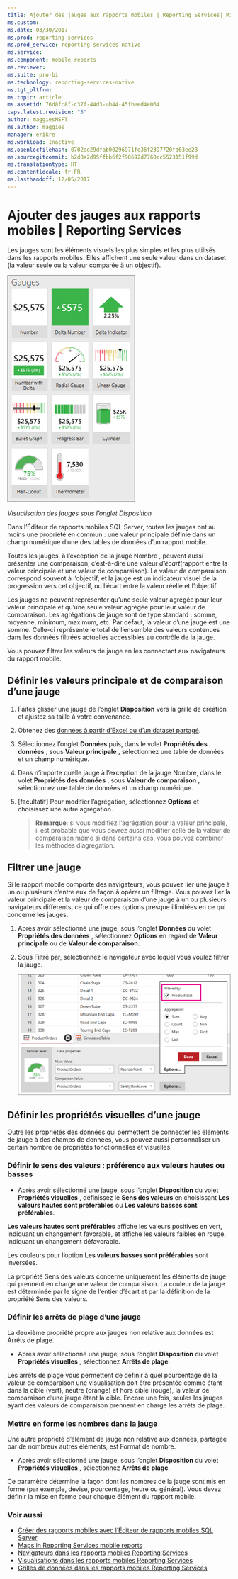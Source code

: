 ```yaml
---
title: Ajouter des jauges aux rapports mobiles | Reporting Services| Microsoft Docs
ms.custom: 
ms.date: 03/30/2017
ms.prod: reporting-services
ms.prod_service: reporting-services-native
ms.service: 
ms.component: mobile-reports
ms.reviewer: 
ms.suite: pro-bi
ms.technology: reporting-services-native
ms.tgt_pltfrm: 
ms.topic: article
ms.assetid: 76d8fc8f-c37f-44d3-ab44-45fbeed4e064
caps.latest.revision: "5"
author: maggiesMSFT
ms.author: maggies
manager: erikre
ms.workload: Inactive
ms.openlocfilehash: 0702ee29dfab00296971fe36f2397720fd63ee28
ms.sourcegitcommit: b2d8a2d95ffbb6f2f98692d7760cc5523151f99d
ms.translationtype: HT
ms.contentlocale: fr-FR
ms.lasthandoff: 12/05/2017
---
```

# <a name="add-gauges-to-mobile-reports--reporting-services"></a>Ajouter des jauges aux rapports mobiles | Reporting Services
Les jauges sont les éléments visuels les plus simples et les plus utilisés dans les rapports mobiles. Elles affichent une seule valeur dans un dataset (la valeur seule ou la valeur comparée à un objectif).

![PBI_SSMRP_Gauges](../../reporting-services/mobile-reports/media/pbi-ssmrp-gauges.png)  
  
*Visualisation des jauges sous l’onglet Disposition*  
  
Dans l’Éditeur de rapports mobiles SQL Server, toutes les jauges ont au moins une propriété en commun : une valeur principale définie dans un champ numérique d’une des tables de données d’un rapport mobile.  

Toutes les jauges, à l’exception de la jauge Nombre , peuvent aussi présenter une comparaison, c’est-à-dire une valeur *d’écart*(rapport entre la valeur principale et une valeur de comparaison). La valeur de comparaison correspond souvent à l’objectif, et la jauge est un indicateur visuel de la progression vers cet objectif, ou l’écart entre la valeur réelle et l’objectif.

Les jauges ne peuvent représenter qu’une seule valeur agrégée pour leur valeur principale et qu’une seule valeur agrégée pour leur valeur de comparaison. Les agrégations de jauge sont de type standard : somme, moyenne, minimum, maximum, etc. Par défaut, la valeur d’une jauge est une somme. Celle-ci représente le total de l’ensemble des valeurs contenues dans les données filtrées actuelles accessibles au contrôle de la jauge. 

Vous pouvez filtrer les valeurs de jauge en les connectant aux navigateurs du rapport mobile. 

## <a name="set-the-main-and-comparison-values-for-a-gauge"></a>Définir les valeurs principale et de comparaison d’une jauge

1. Faites glisser une jauge de l’onglet **Disposition** vers la grille de création et ajustez sa taille à votre convenance.

2. Obtenez des [données à partir d’Excel ou d’un dataset partagé](../../reporting-services/mobile-reports/data-for-reporting-services-mobile-reports.md).

3. Sélectionnez l’onglet **Données** puis, dans le volet **Propriétés des données** , sous **Valeur principale** , sélectionnez une table de données et un champ numérique.

3. Dans n’importe quelle jauge à l’exception de la jauge Nombre, dans le volet **Propriétés des données** , sous **Valeur de comparaison** , sélectionnez une table de données et un champ numérique.

4. [facultatif] Pour modifier l’agrégation, sélectionnez **Options** et choisissez une autre agrégation.
   
   >**Remarque**: si vous modifiez l’agrégation pour la valeur principale, il est probable que vous devrez aussi modifier celle de la valeur de comparaison même si dans certains cas, vous pouvez combiner les méthodes d’agrégation.  

## <a name="filter-a-gauge"></a>Filtrer une jauge
  
Si le rapport mobile comporte des navigateurs, vous pouvez lier une jauge à un ou plusieurs d’entre eux de façon à opérer un filtrage. Vous pouvez lier la valeur principale et la valeur de comparaison d’une jauge à un ou plusieurs navigateurs différents, ce qui offre des options presque illimitées en ce qui concerne les jauges.  

1. Après avoir sélectionné une jauge, sous l’onglet **Données** du volet **Propriétés des données** , sélectionnez **Options** en regard de **Valeur principale** ou de **Valeur de comparaison**.

2. Sous Filtré par, sélectionnez le navigateur avec lequel vous voulez filtrer la jauge.

   ![mobile-report-gauge-navigator](../../reporting-services/mobile-reports/media/mobile-report-gauge-navigator.png)
 
## <a name="set-visual-properties-for-a-gauge"></a>Définir les propriétés visuelles d’une jauge
  
Outre les propriétés des données qui permettent de connecter les éléments de jauge à des champs de données, vous pouvez aussi personnaliser un certain nombre de propriétés fonctionnelles et visuelles. 

### <a name="set-value-direction-high-or-low-is-better"></a>Définir le sens des valeurs : préférence aux valeurs hautes ou basses
* Après avoir sélectionné une jauge, sous l’onglet **Disposition** du volet **Propriétés visuelles** , définissez le **Sens des valeurs** en choisissant **Les valeurs hautes sont préférables** ou **Les valeurs basses sont préférables**. 

**Les valeurs hautes sont préférables** affiche les valeurs positives en vert, indiquant un changement favorable, et affiche les valeurs faibles en rouge, indiquant un changement défavorable. 

Les couleurs pour l’option **Les valeurs basses sont préférables** sont inversées.

La propriété Sens des valeurs concerne uniquement les éléments de jauge qui prennent en charge une valeur de comparaison. La couleur de la jauge est déterminée par le signe de l’entier d’écart et par la définition de la propriété Sens des valeurs.  
  
### <a name="set-range-stops-for-a-gauge"></a>Définir les arrêts de plage d’une jauge
La deuxième propriété propre aux jauges non relative aux données est Arrêts de plage. 

* Après avoir sélectionné une jauge, sous l’onglet **Disposition** du volet **Propriétés visuelles** , sélectionnez **Arrêts de plage**.

Les arrêts de plage vous permettent de définir à quel pourcentage de la valeur de comparaison une visualisation doit être présentée comme étant dans la cible (vert), neutre (orange) et hors cible (rouge), la valeur de comparaison d’une jauge étant la cible. Encore une fois, seules les jauges ayant des valeurs de comparaison prennent en charge les arrêts de plage.  

### <a name="format-the-numbers-in-the-gauge"></a>Mettre en forme les nombres dans la jauge  
Une autre propriété d’élément de jauge non relative aux données, partagée par de nombreux autres éléments, est Format de nombre. 

* Après avoir sélectionné une jauge, sous l’onglet **Disposition** du volet **Propriétés visuelles** , sélectionnez **Arrêts de plage**.

Ce paramètre détermine la façon dont les nombres de la jauge sont mis en forme (par exemple, devise, pourcentage, heure ou général). Vous devez définir la mise en forme pour chaque élément du rapport mobile.
  
### <a name="see-also"></a>Voir aussi 

* [Créer des rapports mobiles avec l’Éditeur de rapports mobiles SQL Server](../../reporting-services/mobile-reports/create-mobile-reports-with-sql-server-mobile-report-publisher.md)
* [Maps in Reporting Services mobile reports](../../reporting-services/mobile-reports/maps-in-reporting-services-mobile-reports.md)
* [Navigateurs dans les rapports mobiles Reporting Services](../../reporting-services/mobile-reports/add-navigators-to-reporting-services-mobile-reports.md)
* [Visualisations dans les rapports mobiles Reporting Services](../../reporting-services/mobile-reports/add-visualizations-to-reporting-services-mobile-reports.md)
* [Grilles de données dans les rapports mobiles Reporting Services](../../reporting-services/mobile-reports/add-data-grids-to-mobile-reports-reporting-services.md) 
